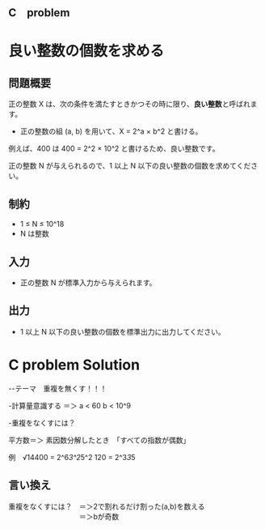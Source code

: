 ## C　problem 
# 良い整数の個数を求める

## 問題概要

正の整数 X は、次の条件を満たすときかつその時に限り、**良い整数**と呼ばれます。

- 正の整数の組 (a, b) を用いて、X = 2^a × b^2 と書ける。

例えば、400 は 400 = 2^2 × 10^2 と書けるため、良い整数です。

正の整数 N が与えられるので、1 以上 N 以下の良い整数の個数を求めてください。

## 制約

- 1 ≤ N ≤ 10^18
- N は整数

## 入力

- 正の整数 N が標準入力から与えられます。

## 出力

- 1 以上 N 以下の良い整数の個数を標準出力に出力してください。


# C problem Solution

--テーマ　重複を無くす！！！

-計算量意識する
＝＞ a < 60  b < 10^9

-重複をなくすには？

平方数＝＞ 素因数分解したとき　「すべての指数が偶数」

例　√14400 = 2^6*3^2*5^2   120 = 2^3*3*5

## 言い換え
重複をなくすには？　＝＞2で割れるだけ割った(a,b)を数える
　　　　　　　　　　＝＞bが奇数
